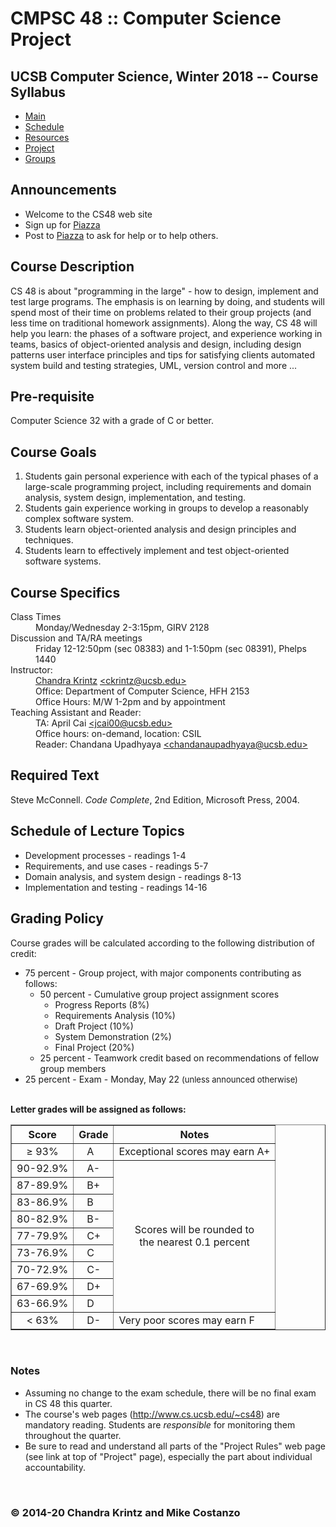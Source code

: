 
<!DOCTYPE html PUBLIC "-//W3C//DTD XHTML 1.1//EN" "http://www.w3.org/TR/xhtml11/DTD/xhtml11.dtd">
<html xmlns="http://www.w3.org/1999/xhtml" xml:lang="en">
<head>
<title>CS48: CS Project</title> 
<meta http-equiv="content-type" content="text/html; charset=iso-8859-1" />
<meta name="description" content="CS48 CS Project" />
<link rel="stylesheet" href="./cjkclass.css" type="text/css" media="screen,projection" />
</head>

<body>
<div id="container">
<div id="header">

<h1>CMPSC 48 :: Computer Science Project</h1>

<h2> UCSB Computer Science, Winter 2018 -- Course Syllabus</h2>
</div>

<div id="navigation">
<ul>
<li  class="selected" ><a href="./index.html">Main</a></li>
<li ><a href="./lectures.html">Schedule</a></li>
<li ><a href="./resources.html">Resources</a></li>
<li ><a href="./project/index.html">Project</a></li>
<li ><a href="./project/groups.html">Groups</a></li>
</ul>
</div>
</div> <!-- header -->

<div id="content">
<h2>Announcements</h2>

<ul> 
<li>Welcome to the CS48 web site</li>
<li>Sign up for <a href="http://piazza.com/ucsb/winter2018/cs48" target="_blank">Piazza</a>
<li>Post to <a href="https://piazza.com/class/jc6r4cwg99y10i" target="_blank">Piazza</a> to ask for help or to help others.
</li>
</ul>


<h2>Course Description</h2>
      <p> 
CS 48 is about "programming in the large" - how to design, implement and test large programs. The emphasis is on learning by doing, and students will spend most of their time on problems related to their group projects (and less time on traditional homework assignments). Along the way, CS 48 will help you learn:
the phases of a software project, and experience working in teams,
basics of object-oriented analysis and design, including design patterns
user interface principles and tips for satisfying clients
automated system build and testing strategies, UML, version control and more ...
</p>

<h2>Pre-requisite</h2>
<p> 
Computer Science 32 with a grade of C or better.
</p> 

<h2>Course Goals</h2>
<p> 
<ol><li>Students gain personal experience with each of the typical phases of a large-scale programming project, including requirements and domain analysis, system design, implementation, and testing.
</li><li>Students gain experience working in groups to develop a reasonably complex software system.
</li><li>Students learn object-oriented analysis and design principles and techniques.
</li><li>Students learn to effectively implement and test object-oriented software systems.
</li></ol>
</p> 

<h2>Course Specifics</h2>
<dl>
<dt> Class Times
<dd> Monday/Wednesday 2-3:15pm, GIRV 2128
</dd></dt><dt> Discussion and TA/RA meetings
<dd> Friday 12-12:50pm (sec 08383) and 1-1:50pm (sec 08391), Phelps 1440

</dt><dt> Instructor:
</dd><dd> <a href="http://www.cs.ucsb.edu/~ckrintz">Chandra Krintz</a> <a href="mailto:ckrintz@ucsb.edu">&lt;ckrintz@ucsb.edu&gt;</a>
</dd><dd> Office: Department of Computer Science, HFH 2153
</dd><dd> Office Hours: M/W 1-2pm and by appointment
</dd><dd>

</dt><dt> Teaching Assistant and Reader:
</dd><dd> TA: April Cai <a href="mailto:jcai00@ucsb.edu">&lt;jcai00@ucsb.edu&gt;</a>
</dd><dd> Office hours: on-demand, location: CSIL
</dd><dd> Reader: Chandana Upadhyaya  <a href="mailto:chandanaupadhyaya@ucsb.edu">&lt;chandanaupadhyaya@ucsb.edu&gt;</a>
</dd><dd>
</dt></dl>

<h2>Required Text</h2>
<p> 
Steve McConnell. <i>Code Complete</i>, 2nd Edition, Microsoft Press, 2004.
</p> 

<h2>Schedule of Lecture Topics</h2>
<ul><li>
Development processes - readings 1-4
</li><li>
Requirements, and use cases - readings 5-7
</li><li>
Domain analysis, and system design - readings 8-13
</li><li>
Implementation and testing - readings 14-16
</li></ul>

<h2>Grading Policy</h2>
Course grades will be calculated according to the following distribution of credit:
  <ul>
    <li>75 percent - Group project, with major components contributing as follows:
    <ul type="circle">
      <li>50 percent - Cumulative group project assignment scores
      <ul type="circle">
      <li>Progress Reports (8%)</li>
      <li>Requirements Analysis (10%)</li>
      <li>Draft Project (10%)</li>
      <li>System Demonstration (2%)</li>
      <li>Final Project (20%)</li>
      </ul></li>
      <li>25 percent - Teamwork credit based on recommendations of fellow group members</li>
    </ul></li>
    <li>25 percent - Exam - Monday, May 22 <font size="-1">(unless announced otherwise)</font></li>
  </ul>
<br />
<b>Letter grades will be assigned as follows:</b>
<br />
   <table border="1" cellpadding="4">
      <tr><th>Score</th><th>Grade</th><th>Notes</th></tr>
      <tr><td align="center">&#8805; 93% </td><td>&nbsp;&nbsp;&nbsp;A</td><td>Exceptional scores may earn A+</td></tr>
      <tr><td align="center">90-92.9%</td><td>&nbsp;&nbsp;&nbsp;A-</td>
         <td rowspan="9" align="center">Scores will be rounded to<br>
         the nearest 0.1 percent</td></tr>
      <tr><td align="center">87-89.9%</td><td>&nbsp;&nbsp;&nbsp;B+</td></tr>
      <tr><td align="center">83-86.9%</td><td>&nbsp;&nbsp;&nbsp;B</td></tr>
      <tr><td align="center">80-82.9%</td><td>&nbsp;&nbsp;&nbsp;B-</td></tr>
      <tr><td align="center">77-79.9%</td><td>&nbsp;&nbsp;&nbsp;C+</td></tr>
      <tr><td align="center">73-76.9%</td><td>&nbsp;&nbsp;&nbsp;C</td></tr>
      <tr><td align="center">70-72.9%</td><td>&nbsp;&nbsp;&nbsp;C-</td></tr>
      <tr><td align="center">67-69.9%</td><td>&nbsp;&nbsp;&nbsp;D+</td></tr>
      <tr><td align="center">63-66.9%</td><td>&nbsp;&nbsp;&nbsp;D</td></tr>
      <tr><td align="center">&lt; 63%</td><td>&nbsp;&nbsp;&nbsp;D-</td><td>Very poor scores may earn F</td></tr>
   </table></p>

<br />

<H3>Notes</H3>
<UL>
  <li>Assuming no change to the exam schedule, there will be no final exam in CS 48 this
  quarter.</li>
  <li>The course's web pages (<A href=index.html>http://www.cs.ucsb.edu/~cs48</A>)
  are mandatory reading. Students
  are <em>responsible</em> for monitoring them throughout the quarter.
  <li>Be sure to read and understand all parts of the "Project Rules" web page (see link
  at top of "Project" page), especially the part about individual accountability.
</ul>
<p>&nbsp;</p>



</div> <!-- content -->
<div id="footer">
	<h3 class="copyright" >&copy; 2014-20 Chandra Krintz and Mike Costanzo</h3>
	</div>
</div>
</div> <!-- container -->
</body>
</html>
